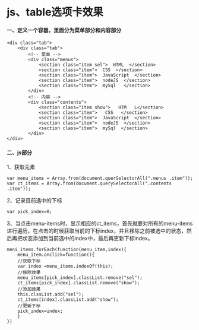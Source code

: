 # js、table选项卡效果

#### 一、定义一个容器，里面分为菜单部分和内容部分

```
<div class="tab">
	<div class="tab">
        <!-- 菜单 -->
        <div class="menus">
            <section class="item sel">  HTML  </section>
            <section class="item">  CSS  </section>
            <section class="item">  JavaScript  </section>
            <section class="item">  nodeJS  </section>
            <section class="item">  mySql   </section>
        </div>
        <!-- 内容 -->
        <div class="contents">
            <section class="item show">   HTM   L</section>
            <section class="item">   CSS   </section>
            <section class="item">  JavaScript  </section>
            <section class="item">  nodeJS  </section>
            <section class="item">  mySql  </section>
        </div>
</div>
```

#### 二、js部分

1、获取元素

```
var menu_items = Array.from(document.querSelectorAll(".menus .item"));
var ct_items = Array.from(document.querySelectorAll(".contents .item"));
```

2、记录目前选中的下标

```
var pick_index=0;
```

3、当点击menu-items时，显示相应的ct_items，首先就要对所有的menu-items进行遍历，在点击的时候获取当前的下标index，并且移除之前被选中的状态，然后再把状态添加到当前选中的index中，最后再更新下标index。

```
meni_items.forEach(function(menu_item,index){
	menu_item.onclick=function(){
	//获取下标
	var index =menu_items.indexOf(this);
	//移除效果
	menu_items[pick_index].classList.remove("sel");
	ct_items[pick_index].classList.remove("show");
	//添加效果
	this.clssList.add("sel");
	ct_items[index].classList.add("show");
	//更新下标
	pick_index=index;
	}
})
```


